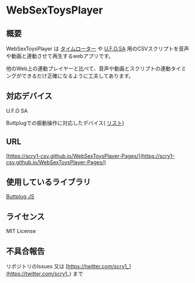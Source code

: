# WebSexToysPlayer

## 概要
WebSexToysPlayer は [タイムローター](http://trance-innovation.com/lp_time/) や [U.F.O.SA](https://www.vorze.jp/ufosa/) 用のCSVスクリプトを音声や動画と連動させて再生するwebアプリです。

他のWeb上の連動プレイヤーと比べて、音声や動画とスクリプトの連動タイミングができるだけ正確になるように工夫してあります。

## 対応デバイス
U.F.O SA

Buttplugでの振動操作に対応したデバイス( [リスト](https://iostindex.com/?filter0ButtplugSupport=7)) 

## URL
[https://scry1-csv.github.io/WebSexToysPlayer-Pages/](https://scry1-csv.github.io/WebSexToysPlayer-Pages/)

## 使用しているライブラリ
[Buttplug JS](https://github.com/buttplugio/buttplug-rs-ffi/tree/master/js)

## ライセンス
MIT License

## 不具合報告
リポジトリのIssues 又は [https://twitter.com/scry1_](https://twitter.com/scry1_) まで